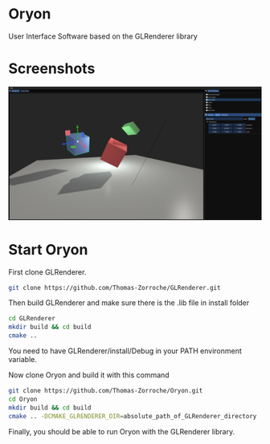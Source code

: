# Oryon
User Interface Software based on the GLRenderer library

# Screenshots
![screenshot01](docs/Capture.JPG)

# Start Oryon
First clone GLRenderer.
```bash
git clone https://github.com/Thomas-Zorroche/GLRenderer.git
```
Then build GLRenderer and make sure there is the .lib file in install folder
```bash
cd GLRenderer
mkdir build && cd build
cmake ..
```
You need to have GLRenderer/install/Debug in your PATH environment variable.

Now clone Oryon and build it with this command
```bash
git clone https://github.com/Thomas-Zorroche/Oryon.git
cd Oryon
mkdir build && cd build
cmake .. -DCMAKE_GLRENDERER_DIR=absolute_path_of_GLRenderer_directory
```
Finally, you should be able to run Oryon with the GLRenderer library.


